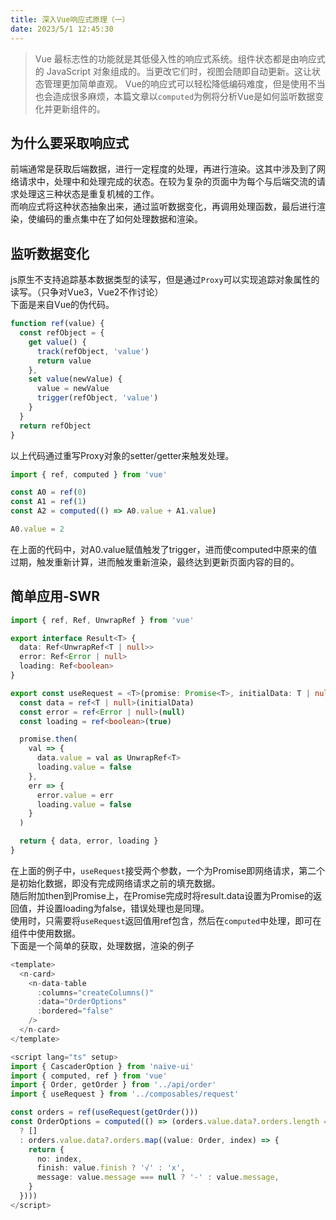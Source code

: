 ```yaml
---
title: 深入Vue响应式原理（一）
date: 2023/5/1 12:45:30
---
```

>Vue 最标志性的功能就是其低侵入性的响应式系统。组件状态都是由响应式的 JavaScript 对象组成的。当更改它们时，视图会随即自动更新。这让状态管理更加简单直观。
Vue的响应式可以轻松降低编码难度，但是使用不当也会造成很多麻烦，本篇文章以```computed```为例将分析Vue是如何监听数据变化并更新组件的。

## 为什么要采取响应式
前端通常是获取后端数据，进行一定程度的处理，再进行渲染。这其中涉及到了网络请求中，处理中和处理完成的状态。在较为复杂的页面中为每个与后端交流的请求处理这三种状态是重复机械的工作。  
而响应式将这种状态抽象出来，通过监听数据变化，再调用处理函数，最后进行渲染，使编码的重点集中在了如何处理数据和渲染。

## 监听数据变化
js原生不支持追踪基本数据类型的读写，但是通过```Proxy```可以实现追踪对象属性的读写。（只争对Vue3，Vue2不作讨论）  
下面是来自Vue的伪代码。
```js
function ref(value) {
  const refObject = {
    get value() {
      track(refObject, 'value')
      return value
    },
    set value(newValue) {
      value = newValue
      trigger(refObject, 'value')
    }
  }
  return refObject
}
```
以上代码通过重写Proxy对象的setter/getter来触发处理。
```js
import { ref, computed } from 'vue'

const A0 = ref(0)
const A1 = ref(1)
const A2 = computed(() => A0.value + A1.value)

A0.value = 2
```
在上面的代码中，对A0.value赋值触发了trigger，进而使computed中原来的值过期，触发重新计算，进而触发重新渲染，最终达到更新页面内容的目的。

## 简单应用-SWR
```ts
import { ref, Ref, UnwrapRef } from 'vue'

export interface Result<T> {
  data: Ref<UnwrapRef<T | null>>
  error: Ref<Error | null>
  loading: Ref<boolean>
}

export const useRequest = <T>(promise: Promise<T>, initialData: T | null = null): Result<T> => {
  const data = ref<T | null>(initialData)
  const error = ref<Error | null>(null)
  const loading = ref<boolean>(true)

  promise.then(
    val => {
      data.value = val as UnwrapRef<T>
      loading.value = false
    },
    err => {
      error.value = err
      loading.value = false
    }
  )

  return { data, error, loading }
}
```
在上面的例子中，```useRequest```接受两个参数，一个为Promise即网络请求，第二个是初始化数据，即没有完成网络请求之前的填充数据。  
随后附加then到Promise上，在Promise完成时将result.data设置为Promise的返回值，并设置loading为false，错误处理也是同理。  
使用时，只需要将```useRequest```返回值用ref包含，然后在```computed```中处理，即可在组件中使用数据。  
下面是一个简单的获取，处理数据，渲染的例子
```ts
<template>
  <n-card>
    <n-data-table
      :columns="createColumns()"
      :data="OrderOptions"
      :bordered="false"
    />
  </n-card>
</template>

<script lang="ts" setup>
import { CascaderOption } from 'naive-ui'
import { computed, ref } from 'vue'
import { Order, getOrder } from '../api/order'
import { useRequest } from '../composables/request'

const orders = ref(useRequest(getOrder()))
const OrderOptions = computed(() => (orders.value.data?.orders.length === 0
  ? []
  : orders.value.data?.orders.map((value: Order, index) => {
    return {
      no: index,
      finish: value.finish ? '√' : 'x',
      message: value.message === null ? '-' : value.message,
    }
  })))
</script>
```
